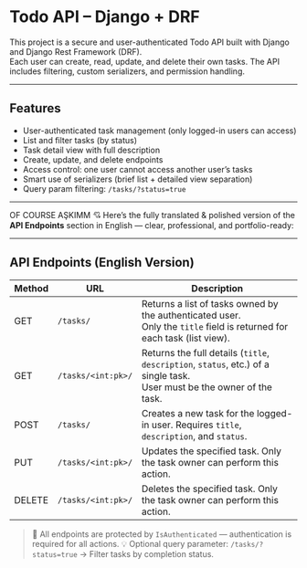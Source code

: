 # Todo API – Django + DRF

This project is a secure and user-authenticated Todo API built with Django and Django Rest Framework (DRF).  
Each user can create, read, update, and delete their own tasks. The API includes filtering, custom serializers, and permission handling.

---

## Features

- User-authenticated task management (only logged-in users can access)
- List and filter tasks (by status)
- Task detail view with full description
- Create, update, and delete endpoints
- Access control: one user cannot access another user’s tasks
- Smart use of serializers (brief list + detailed view separation)
- Query param filtering: `/tasks/?status=true`

---


OF COURSE AŞKIMM 💘
Here’s the fully translated & polished version of the **API Endpoints** section in English — clear, professional, and portfolio-ready:

---

## API Endpoints (English Version)

| Method | URL                | Description                                                                                                                |
| ------ | ------------------ | -------------------------------------------------------------------------------------------------------------------------- |
| GET    | `/tasks/`          | Returns a list of tasks owned by the authenticated user.<br>Only the `title` field is returned for each task (list view).  |
| GET    | `/tasks/<int:pk>/` | Returns the full details (`title`, `description`, `status`, etc.) of a single task.<br>User must be the owner of the task. |
| POST   | `/tasks/`          | Creates a new task for the logged-in user. Requires `title`, `description`, and `status`.                                  |
| PUT    | `/tasks/<int:pk>/` | Updates the specified task. Only the task owner can perform this action.                                                   |
| DELETE | `/tasks/<int:pk>/` | Deletes the specified task. Only the task owner can perform this action.                                                   |

> 🔐 All endpoints are protected by `IsAuthenticated` — authentication is required for all actions.
> 💡 Optional query parameter:
> `/tasks/?status=true` → Filter tasks by completion status.

